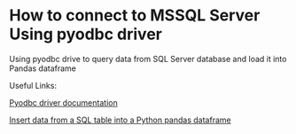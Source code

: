 # How to connect to MSSQL Server Using pyodbc driver

Using pyodbc drive to query data from SQL Server database and load it into Pandas dataframe

Useful Links: 

[Pyodbc driver documentation](https://github.com/mkleehammer/pyodbc/wiki)

[Insert data from a SQL table into a Python pandas dataframe](https://docs.microsoft.com/en-us/sql/machine-learning/data-exploration/python-dataframe-pandas?view=sql-server-ver15)
